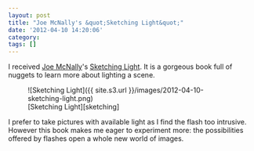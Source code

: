 ```yaml
---
layout: post
title: "Joe McNally's &quot;Sketching Light&quot;"
date: '2012-04-10 14:20:06'
category: 
tags: []
---
```


I received [Joe McNally][mcnally]'s [Sketching Light][sketching]. It is a gorgeous book full of nuggets to learn more about lighting a scene.

<figure>
![Sketching Light]({{ site.s3.url }}/images/2012-04-10-sketching-light.png)
<figcaption>[Sketching Light][sketching]</figcaption>
</figure>

I prefer to take pictures with available light as I find the flash too intrusive. However this book makes me eager to experiment more: the possibilities offered by flashes open a whole new world of images.

[mcnally]: http://portfolio.joemcnally.com/
[sketching]: http://www.amazon.com/dp/B006ZYUN5W/ref=rdr_ext_sb_ti_hist_1
